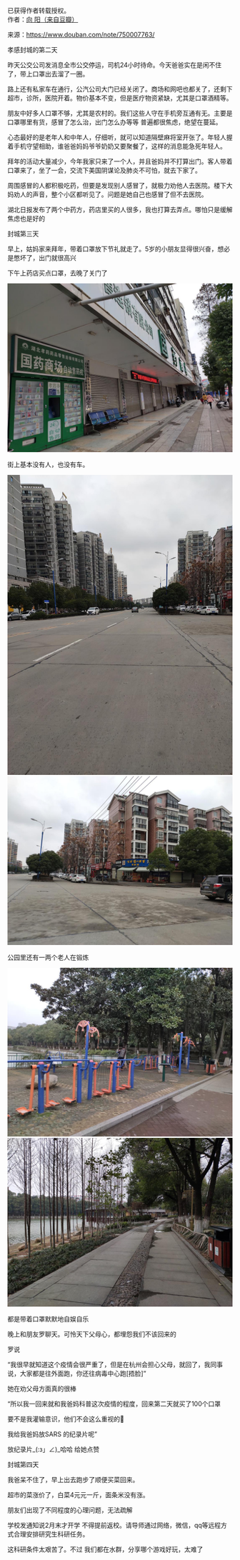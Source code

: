 已获得作者转载授权。  
作者：[向  阳（来自豆瓣）](https://www.douban.com/note/749993552/)    

来源：https://www.douban.com/note/750007763/  

孝感封城的第二天


昨天公交公司发消息全市公交停运，司机24小时待命。今天爸爸实在是闲不住了，带上口罩出去溜了一圈。


路上还有私家车在通行，公汽公司大门已经关闭了。商场和网吧也都关了，还剩下超市，诊所，医院开着。物价基本不变，但是医疗物资紧缺，尤其是口罩酒精等。


朋友中好多人口罩不够，尤其是农村的。我们这些人守在手机旁互通有无。主要是口罩哪里有货，感冒了怎么治，出门怎么办等等
普遍都很焦虑，绝望在蔓延。


心态最好的是老年人和中年人，仔细听，就可以知道隔壁麻将室开张了。年轻人握着手机守望相助，谁爸爸妈妈爷爷奶奶又要聚餐了，这样的消息能急死年轻人。


拜年的活动大量减少，今年我家只来了一个人，并且爸妈并不打算出门。客人带着口罩来了，坐了一会，交流下美国阴谋论及肺炎不可怕，就去下家了。


周围感冒的人都积极吃药，但要是发现别人感冒了，就极力劝他人去医院。楼下大妈劝人的声音，整个小区都听见了。问题是她自己也感冒了但不去医院。

湖北日报发布了两个中药方，药店里买的人很多，我也打算去弄点。哪怕只是缓解焦虑也是好的

封城第三天

早上，姑妈家来拜年，带着口罩放下节礼就走了。5岁的小朋友显得很兴奋，想必是憋坏了，出门就很高兴

下午上药店买点口罩，去晚了关门了

![](./pic/01-25-向%20阳-孝感封城日记二1.jpeg)  

街上基本没有人，也没有车。

![](./pic/01-25-向%20阳-孝感封城日记二2.jpeg)  
![](./pic/01-25-向%20阳-孝感封城日记二3.jpeg)  

公园里还有一两个老人在锻炼

![](./pic/01-25-向%20阳-孝感封城日记二4.jpeg)  
![](./pic/01-25-向%20阳-孝感封城日记二5.jpeg)  

都是带着口罩默默地自娱自乐

晚上和朋友罗聊天。可怜天下父母心，都埋怨我们不该回来的 

罗说

“我很早就知道这个疫情会很严重了，但是在杭州会担心父母，就回了，我同事说，大家都是往外面跑，你还往病毒中心跑[捂脸]”

她在劝父母方面真的很棒

“所以我一回来就和我爸妈科普这次疫情的程度，回来第二天就买了100个口罩

要不是我灌输意识，他们不会这么重视的

我给我爸妈放SARS 的纪录片呢”

放纪录片_(:з」∠)_哈哈 给她点赞

封城第四天

我爸呆不住了，早上出去跑步了顺便买菜回来。

超市的菜涨价了，白菜4元元一斤，面条米没有涨。

朋友们出现了不同程度的心理问题，无法疏解

学校发通知说2月末才开学 不得提前返校。请导师通过网络，微信，qq等远程方式合理安排研究生科研任务。

这科研条件太艰苦了。不过 我们都在水群，分享哪个游戏好玩，太难了
